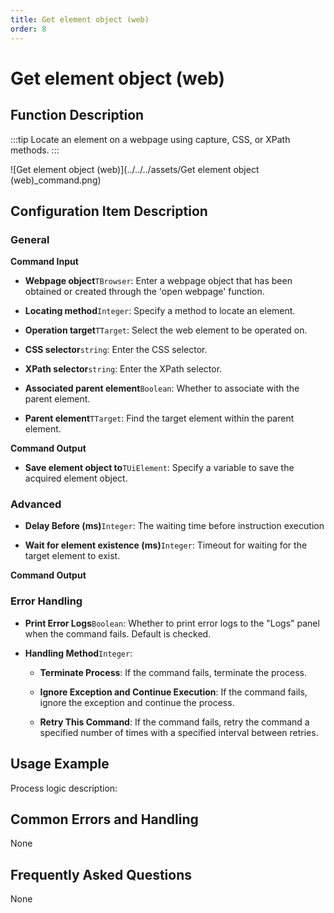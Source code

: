 ```yaml
---
title: Get element object (web)
order: 8
---
```


# Get element object (web)

## Function Description

:::tip 
Locate an element on a webpage using capture, CSS, or XPath methods.
:::

![Get element object (web)](../../../assets/Get element object (web)_command.png)

## Configuration Item Description

### General

**Command Input**

- **Webpage object**`TBrowser`: Enter a webpage object that has been obtained or created through the 'open webpage' function.

- **Locating method**`Integer`: Specify a method to locate an element.

- **Operation target**`TTarget`: Select the web element to be operated on.

- **CSS selector**`string`: Enter the CSS selector.

- **XPath selector**`string`: Enter the XPath selector.

- **Associated parent element**`Boolean`: Whether to associate with the parent element.

- **Parent element**`TTarget`: Find the target element within the parent element.


**Command Output**

- **Save element object to**`TUiElement`: Specify a variable to save the acquired element object.

### Advanced

- **Delay Before (ms)**`Integer`: The waiting time before instruction execution

- **Wait for element existence (ms)**`Integer`: Timeout for waiting for the target element to exist.


**Command Output**

### Error Handling

- **Print Error Logs**`Boolean`: Whether to print error logs to the "Logs" panel when the command fails. Default is checked. 

- **Handling Method**`Integer`:

    - **Terminate Process**: If the command fails, terminate the process.

    - **Ignore Exception and Continue Execution**: If the command fails, ignore the exception and continue the process.

    - **Retry This Command**: If the command fails, retry the command a specified number of times with a specified interval between retries.

## Usage Example

Process logic description:

## Common Errors and Handling

None

## Frequently Asked Questions

None

